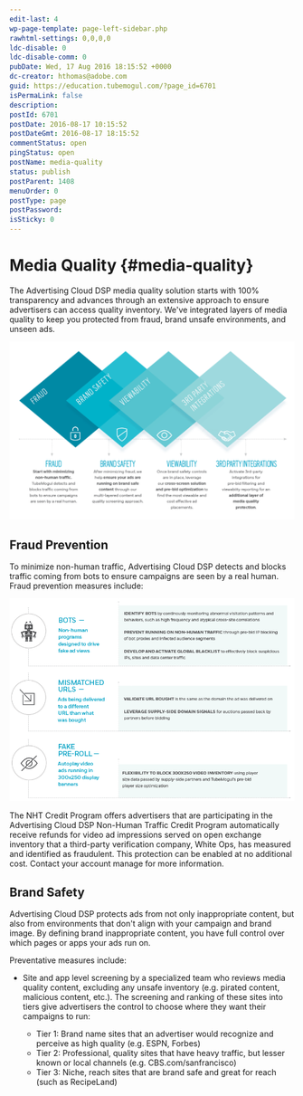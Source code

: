 ```yaml
---
edit-last: 4
wp-page-template: page-left-sidebar.php
rawhtml-settings: 0,0,0,0
ldc-disable: 0
ldc-disable-comm: 0
pubDate: Wed, 17 Aug 2016 18:15:52 +0000
dc-creator: hthomas@adobe.com
guid: https://education.tubemogul.com/?page_id=6701
isPermaLink: false
description: 
postId: 6701
postDate: 2016-08-17 10:15:52
postDateGmt: 2016-08-17 18:15:52
commentStatus: open
pingStatus: open
postName: media-quality
status: publish
postParent: 1408
menuOrder: 0
postType: page
postPassword: 
isSticky: 0
---
```


# Media Quality {#media-quality}

The Advertising Cloud DSP media quality solution starts with 100% transparency and advances through an extensive approach to ensure advertisers can access quality inventory. We've integrated layers of media quality to keep you protected from fraud, brand unsafe environments, and unseen ads.

[ ![mediaquality](assets/mediaquality-1024x639.png)](assets/mediaquality.png)

## Fraud Prevention

To minimize non-human traffic, Advertising Cloud DSP detects and blocks traffic coming from bots to ensure campaigns are seen by a real human. Fraud prevention measures include:

[ ![mediaquality2](assets/mediaquality2.png)](assets/mediaquality2.png)

The NHT Credit Program offers advertisers that are participating in the Advertising Cloud DSP Non-Human Traffic Credit Program automatically receive refunds for video ad impressions served on open exchange inventory that a third-party verification company, White Ops, has measured and identified as fraudulent. This protection can be enabled at no additional cost. Contact your account manage for more information.

## Brand Safety

Advertising Cloud DSP protects ads from not only inappropriate content, but also from environments that don't align with your campaign and brand image. By defining brand inappropriate content, you have full control over which pages or apps your ads run on.

Preventative measures include:

* Site and app level screening by a specialized team who reviews media quality content, excluding any unsafe inventory (e.g. pirated content, malicious content, etc.). The screening and ranking of these sites into tiers give advertisers the control to choose where they want their campaigns to run:

    * Tier 1: Brand name sites that an advertiser would recognize and perceive as high quality (e.g. ESPN, Forbes)
    * Tier 2: Professional, quality sites that have heavy traffic, but lesser known or local channels (e.g. CBS.com/sanfrancisco)
    * Tier 3: Niche, reach sites that are brand safe and great for reach (such as RecipeLand)
